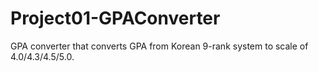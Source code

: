 # Project01-GPAConverter
GPA converter that converts GPA from Korean 9-rank system to scale of 4.0/4.3/4.5/5.0.
